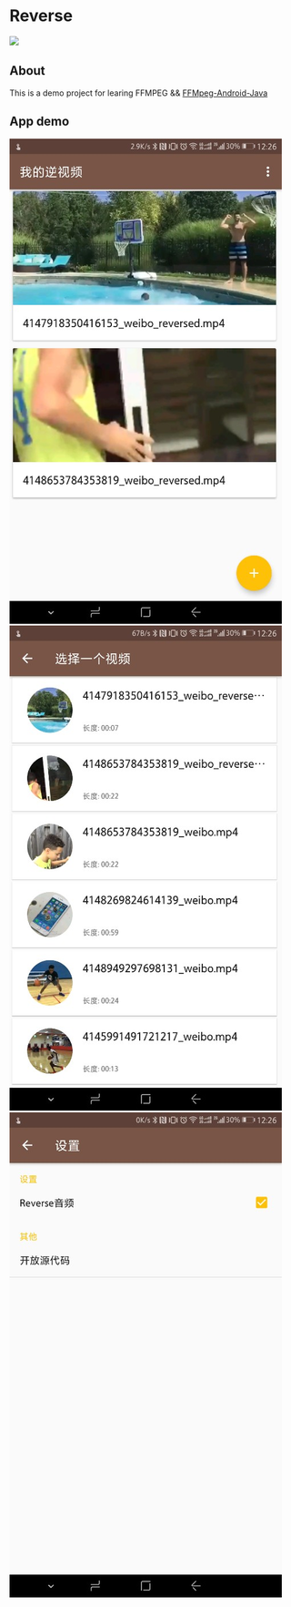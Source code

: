 # Reverse 

<a href="https://play.google.com/store/apps/details?id=github.tornaco.reverse"><img src="https://play.google.com/intl/en_us/badges/images/generic/en-play-badge.png" height="48"></a>

## About
This is a demo project for learing FFMPEG && [FFMpeg-Android-Java](https://github.com/Tornaco/FFMpeg-Android-Java)

## App demo
![demo](art/1.jpg) ![demo](art/2.jpg) ![demo](art/3.jpg)

